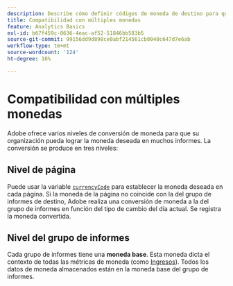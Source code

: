 ```yaml
---
description: Describe cómo definir códigos de moneda de destino para que funcione la compatibilidad con múltiples monedas.
title: Compatibilidad con múltiples monedas
feature: Analytics Basics
exl-id: b67f459c-0636-4eac-af52-51846bb583b5
source-git-commit: 99156dd9d898ce0abf214561cb0040c647d7e6ab
workflow-type: tm+mt
source-wordcount: '124'
ht-degree: 16%

---
```


# Compatibilidad con múltiples monedas

Adobe ofrece varios niveles de conversión de moneda para que su organización pueda lograr la moneda deseada en muchos informes. La conversión se produce en tres niveles:

## Nivel de página

Puede usar la variable [`currencyCode`](/help/implement/vars/config-vars/currencycode.md) para establecer la moneda deseada en cada página. Si la moneda de la página no coincide con la del grupo de informes de destino, Adobe realiza una conversión de moneda a la del grupo de informes en función del tipo de cambio del día actual. Se registra la moneda convertida.

## Nivel del grupo de informes

Cada grupo de informes tiene una **moneda base**. Esta moneda dicta el contexto de todas las métricas de moneda (como [Ingresos](/help/components/metrics/revenue.md)). Todos los datos de moneda almacenados están en la moneda base del grupo de informes.

